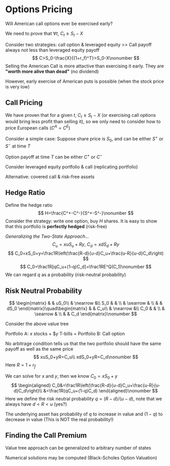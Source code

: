 # Options Pricing

Will American call options ever be exercised early?

We need to prove that $\forall t,\ C_t\ge S_t-X$​

Consider two strategies: call option & leveraged equity >> Call payoff always not less than leveraged equity payoff
$$
C>S_0-\frac{X}{(1+r_f)^T}>S_0-X\nonumber
$$
Selling the American Call is more attactive than exercising it early. They are **"worth more alive than dead"** (no dividend)

However, early exercise of American puts is possible (when the stock price is very low)

## Call Pricing

We have proven that for a given $t$, $C_t\ge S_t-X$ (or exercising call options would bring less profit than selling it), so we only need to consider how to price European calls ($C^A=C^E$​)

Consider a simple case: Suppose share price is $S_0$, and can be either $S^+$ or $S^-$ at time $T$

Option payoff at time $T$ can be either $C^+$ or $C^-$

Consider leveraged equity portfolio & call (replicating portfolio)

Alternative: covered call & risk-free assets

## Hedge Ratio

Define the hedge ratio
$$
H=\frac{C^+-C^-}{S^+-S^-}\nonumber
$$
Consider the strategy: write one option, buy $H$ shares. It is easy to show that this portfolio is **perfectly hedged** (risk-free)

*Generalizing the Two-State Approach...*
$$
C_u=xuS_u+Ry,\ C_d=xdS_d+Ry
$$
$$
C_0=xS_0+y=\frac1R\left(\frac{R-d}{u-d}C_u+\frac{u-R}{u-d}C_d\right)
$$
$$
C_0=\frac1R[qC_u+(1-q)C_d]=\frac1RE^Q(C_1)\nonumber
$$
We can regard $q$ as a probability (risk-neutral probability)

## Risk Neutral Probability

$$
\begin{matrix}
& & uS_0\\
& \nearrow &\\
S_0 & & \\
& \searrow & \\
& & dS_0
\end{matrix}\quad\begin{matrix}
& & C_u\\
& \nearrow &\\
C_0 & & \\
& \searrow & \\
& & C_d
\end{matrix}\nonumber
$$

Consider the above value tree

Portfolio A: $x$ stocks + $\$y$ T-bills = Portfolio B: Call option

No arbitrage condition tells us that the two portfolio should have the same payoff as well as the same price
$$
xuS_0+yR=C_u\\
xdS_0+yR=C_d\nonumber
$$
Here $R=1+r_f$​

We can solve for $x$ and $y$, then we know $C_0=xS_0+y$
$$
\begin{aligned}
C_0&=\frac1R\left(\frac{R-d}{u-d}C_u+\frac{u-R}{u-d}C_d\right)\\
&=\frac1R(qC_u+(1-q)C_d)
\end{aligned}\nonumber
$$
Here we define the risk neutral probability $q=(R-d)/(u-d)$, note that we always have $d<R<u$ (yes?)

The underlying asset has probability of $q$ to increase in value and $(1-q)$ to decrease in value (This is NOT the real probability!)

## Finding the Call Premium

Value tree approach can be generalized to arbitrary number of states

Numerical solutions may be computed (Black-Scholes Option Valuation)
